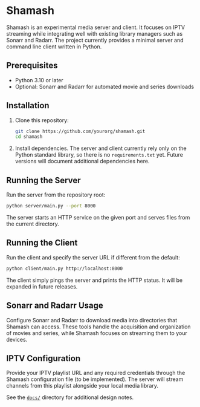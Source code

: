 # Shamash

Shamash is an experimental media server and client. It focuses on IPTV streaming while integrating well with existing library managers such as Sonarr and Radarr. The project currently provides a minimal server and command line client written in Python.

## Prerequisites

- Python 3.10 or later
- Optional: Sonarr and Radarr for automated movie and series downloads

## Installation

1. Clone this repository:
   ```bash
   git clone https://github.com/yourorg/shamash.git
   cd shamash
   ```
2. Install dependencies. The server and client currently rely only on the Python standard library, so there is no `requirements.txt` yet. Future versions will document additional dependencies here.

## Running the Server

Run the server from the repository root:

```bash
python server/main.py --port 8000
```

The server starts an HTTP service on the given port and serves files from the current directory.

## Running the Client

Run the client and specify the server URL if different from the default:

```bash
python client/main.py http://localhost:8000
```

The client simply pings the server and prints the HTTP status. It will be expanded in future releases.

## Sonarr and Radarr Usage

Configure Sonarr and Radarr to download media into directories that Shamash can access. These tools handle the acquisition and organization of movies and series, while Shamash focuses on streaming them to your devices.

## IPTV Configuration

Provide your IPTV playlist URL and any required credentials through the Shamash configuration file (to be implemented). The server will stream channels from this playlist alongside your local media library.

See the [`docs/`](docs/README.md) directory for additional design notes.
